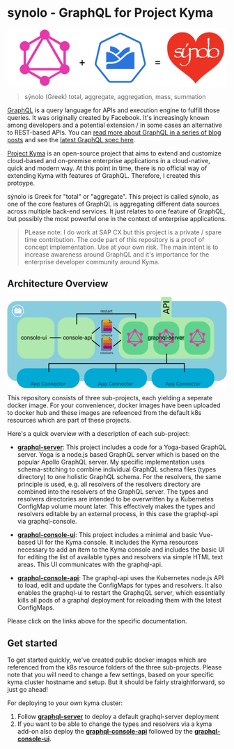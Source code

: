 # synolo - GraphQL for Project Kyma

<img align="center" src="resources/synolo.png"/>


> sýnolo (Greek)
> total, aggregate, aggregation, mass, summation

[GraphQL](https://graphql.org/) is a query language for APIs and execution engine to fulfill those queries. It was originally created by Facebook. It's increasingly known among developers and a potential extension / in some cases an alternative to REST-based APIs. You can [read more about GraphQL in a series of blog posts](https://cxlabs.sap.com/tag/graphql/) and see the [latest GraphQL spec here](https://graphql.github.io/graphql-spec/).

[Project Kyma](https://kyma-project.io/) is an open-source project that aims to extend and customize cloud-based and on-premise enterprise applications in a cloud-native, quick and modern way. At this point in time, there is no official way of extending Kyma with features of GraphQL. Therefore, I created this protoype. 

sýnolo is Greek for "total" or "aggregate". This project is called sýnolo, as one of the core features of GraphQL is aggregating different data sources across multiple back-end services. It just relates to one feature of GraphQL, but possibly the most powerful one in the context of enterprise applications.

> PLease note: I do work at SAP CX but this project is a private / spare time contribution. The code part of this repository is a proof of concept implementation. Use at your own risk. The main intent is to increase awareness around GraphQL and it's importance for the enterprise developer community around Kyma.

## Architecture Overview

<img align="center" src="resources/architecture.png"/>

This repository consists of three sub-projects, each yielding a seperate docker image. For your conveniencer, docker images have been uploaded to docker hub and these images are refeenced from the default k8s resources which are part of these projects. 

Here's a quick overview with a description of each sub-project:

- [__graphql-server__](graphql-server/README.md): This project includes a code for a Yoga-based GraphQL server. Yoga is a node.js based GraphQL server which is based on the popular Apollo GraphQL server. My specific implementation uses schema-stitching to combine individual GraphQL schema files (types directory) to one holistic GraphQL schema. For the resolvers, the same principle is used, e.g. all resolvers of the resolvers directory are combined into the resolvers of the GraphQL server. The types and resolvers directories are intended to be overwritten by a Kubernetes ConfigMap volume mount later. This effectively makes the types and resolvers editable by an external process, in this case the graphql-api via graphql-console.

- [__graphql-console-ui__](graphql-console-ui/README.md): This project includes a minimal and basic Vue-based UI for the Kyma console. It includes the Kyma resources necessary to add an item to the Kyma console and includes the basic UI for editing the list of available types and resolvers via simple HTML text areas. This UI communicates with the graphql-api.

- [__graphql-console-api__](graphql-console-api/README.md): The graphql-api uses the Kubernetes node.js API to load, edit and update the ConfigMaps for types and resolvers. It also enables the graphql-ui to restart the GraphqQL server, which essentially kills all pods of a graphql deployment for reloading them with the latest ConfigMaps. 

Please click on the links above for the specific documentation. 

## Get started
To get started quickly, we've created public docker images which are referenced from the k8s resource folders of the three sub-projects. Please note that you will need to change a few settings, based on your specific kyma cluster hostname and setup. But it should be fairly straightforward, so just go ahead!

For deploying to your own kyma cluster:

1. Follow [__graphql-server__](graphql-server/README.md) to deploy a default graphql-server deployment
2. If you want to be able to change the types and resolvers via a kyma add-on also deploy the [__graphql-console-api__](graphql-console-api/README.md) followed by the [__graphql-console-ui__](graphql-console-ui/README.md).

